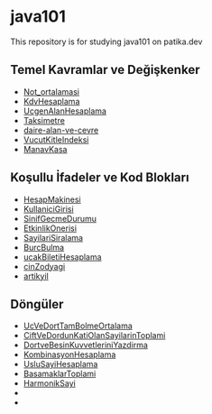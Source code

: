# java101
This repository is for studying java101 on patika.dev

## Temel Kavramlar ve Değişkenker

- [Not_ortalamasi](https://github.com/yakupbozdemir/java101/blob/main/project/Not_Ortalamasi/src/Main.java)
- [KdvHesaplama](https://github.com/yakupbozdemir/java101/blob/main/project/KdvHesaplama/src/Main.java)
- [UcgenAlanHesaplama](https://github.com/yakupbozdemir/java101/blob/main/project/UcgenAlanHesaplama/src/Main.java)
- [Taksimetre](https://github.com/yakupbozdemir/java101/blob/main/project/Taksimetre/src/Main.java)
- [daire-alan-ve-cevre](https://github.com/yakupbozdemir/java101/blob/main/project/daire-alan-ve-cevre/src/Main.java)
- [VucutKitleIndeksi](https://github.com/yakupbozdemir/java101/blob/main/project/VucutKitleIndeksi/src/Main.java)
- [ManavKasa](https://github.com/yakupbozdemir/java101/blob/main/project/ManavKasa/src/Main.java)

## Koşullu İfadeler ve Kod Blokları

- [HesapMakinesi](https://github.com/yakupbozdemir/java101/blob/main/project/HesapMakinesi/src/Main.java)
- [KullaniciGirisi](https://github.com/yakupbozdemir/java101/blob/main/project/kullaniciGirisi/src/Main.java)
- [SinifGecmeDurumu](https://github.com/yakupbozdemir/java101/blob/main/project/SinifGecmeDurumu/src/Main.java)
- [EtkinlikOnerisi]()
- [SayilariSiralama](https://github.com/yakupbozdemir/java101/blob/main/project/SayilariSiralama/src/Main.java)
- [BurcBulma](https://github.com/yakupbozdemir/java101/blob/main/project/BurcBulma/src/Main.java)
- [ucakBiletiHesaplama](https://github.com/yakupbozdemir/java101/blob/main/project/ucakBiletiHesaplama/src/Main.java)
- [cinZodyagi](https://github.com/yakupbozdemir/java101/blob/main/project/cinZodyagi/src/Main.java)
- [artikyil](https://github.com/yakupbozdemir/java101/blob/main/project/artikYil/src/Main.java)

## Döngüler

- [UcVeDortTamBolmeOrtalama](https://github.com/yakupbozdemir/java101/blob/main/project/UcVeDortTamBolmeOrtalama/src/Main.java)
- [CiftVeDordunKatiOlanSayilarinToplami](https://github.com/yakupbozdemir/java101/blob/main/project/CiftVeDordunKatiOlanSayilarinToplami/src/Main.java)
- [DortveBesinKuvvetleriniYazdirma](https://github.com/yakupbozdemir/java101/blob/main/project/DortveBesinKuvvetleriniYazdirma/src/Main.java)
- [KombinasyonHesaplama](https://github.com/yakupbozdemir/java101/blob/main/project/KombinasyonHesaplama/src/Main.java)
- [UsluSayiHesaplama](https://github.com/yakupbozdemir/java101/blob/main/project/UsluSayiHesaplama/src/Main.java)
- [BasamaklarToplami]()
- [HarmonikSayi](https://github.com/yakupbozdemir/java101/blob/main/project/HarmonikSayi/src/Main.java)
- []()
- []()
